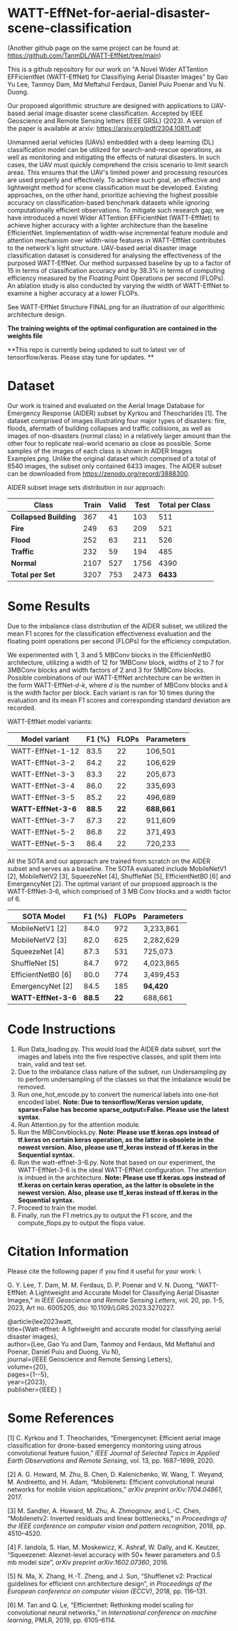 # WATT-EffNet-for-aerial-disaster-scene-classification

(Another github page on the same project can be found at: https://github.com/TanmDL/WATT-EffNet/tree/main)

This is a github repository for our work on "A Novel Wider ATTention EFFicientNet (WATT-EffNet) for Classifiying Aerial Disaster Images" by Gao Yu Lee, Tanmoy Dam, Md Meftahul Ferdaus, Daniel Puiu Poenar and Vu N. Duong.

Our proposed algorithmic structure are designed with applications to UAV-based aerial image disaster scene classification.
Accepted by IEEE Geoscience and Remote Sensing letters (IEEE GRSL) (2023). A version of the paper is available at arxiv: https://arxiv.org/pdf/2304.10811.pdf 

Unmanned aerial vehicles (UAVs) embedded with a deep learning (DL) classification model can be utilized for search-and-rescue operations, as well as monitoring and mitigating the effects of natural disasters. In such cases, the UAV must quickly comprehend the crisis scenario to limit search areas. This ensures that the UAV's limited power and processing resources are used properly and effectively. To achieve such goal, an effective and lightweight method for scene classification must be developed. Existing approaches, on the other hand, prioritize achieving the highest possible accuracy on classification-based benchmark datasets while ignoring computationally efficient observations. To mitigate such research gap, we have introduced a novel Wider ATTention EFFicientNet (WATT-EffNet) to achieve higher accuracy with a lighter architecture than the baseline EfficientNet. Implementation of width-wise incremental feature module and attention mechanism over width-wise features in WATT-EffNet contributes to the network's light structure. UAV-based aerial disaster image classification dataset is considered for analysing the effectiveness of the purposed WATT-EffNet. Our method surpassed baseline by up to a factor of 15 in terms of classification accuracy and by 38.3% in terms of computing efficiency measured by the Floating Point Operations per second (FLOPs). An ablation study is also conducted by varying the width of WATT-EffNet to examine a higher accuracy at a lower FLOPs. 

See WATT-EffNet Structure FINAL.png for an illustration of our algorithmic architecture design.

**The training weights of the optimal configuration are contained in the weights file**

**This repo is currently being updated to suit to latest ver of tensorflow/keras. Please stay tune for updates. **

# Dataset

Our work is trained and evaluated on the Aerial Image Database for Emergency Response (AIDER) subset by Kyrkou and Theocharides [1]. The dataset comprised of images illustrating four major types of disasters: fire, floods, afermath of building collapses and traffic collisions, as well as images of non-disasters (normal class) in a relatively larger amount than the other four to replicate real-world scenario as close as possible. Some samples of the images of each class is shown in AIDER Images Examples.png. Unlike the original dataset which comprised of a total of 8540 images, the subset only contained 6433 images. The AIDER subset can be downloaded from https://zenodo.org/record/3888300.

AIDER subset image sets distribution in our approach:

| Class | Train | Valid | Test | Total per Class |
| ------ | ------| ------| ------| ------|
|**Collapsed Building**| 367 | 41 | 103 | 511 |
|**Fire**| 249 | 63 | 209 | 521 |
|**Flood**| 252 | 63 | 211 | 526 |
|**Traffic**| 232 | 59 | 194 | 485 |
|**Normal**| 2107 | 527 | 1756 | 4390 |
|**Total per Set**| 3207 | 753 | 2473 | **6433** |


# Some Results

Due to the imbalance class distribution of the AIDER subset, we utilized the mean F1 scores for the classification effectiveness evaluation and the floating point operations per second (FLOPs) for the efficiency computation.

We experimented with 1, 3 and 5 MBConv blocks in the EfficienNetB0 architecture, utilizing a width of 12 for 1MBConv block, widths of 2 to 7 for 3MBConv blocks and width factors of 2 and 3 for 5MBConv blocks. Possible combinations of our WATT-EffNet architecture can be written in the form WATT-EffNet-*d*-*k*, where *d* is the number of MBConv blocks and *k* is the width factor per block. Each variant is ran for 10 times during the evaluation and its mean F1 scores and corresponding standard deviation are recorded.

WATT-EffNet model variants:

| Model variant | F1 (%) | FLOPs | Parameters |
| ------ | ------| ------| ------|
| WATT-EffNet-1-12| 83.5 | 22 | 106,501 |
| WATT-EffNet-3-2| 84.2 | 22 | 106,629 |
| WATT-EffNet-3-3| 83.3 | 22 | 205,673 |
| WATT-EffNet-3-4| 86.0 | 22 | 335,693 |
| WATT-EffNet-3-5| 85.2 | 22 | 496,689 |
| **WATT-EffNet-3-6**| **88.5** | **22** | **688,661** |
| WATT-EffNet-3-7 | 87.3 | 22 | 911,609 |
| WATT-EffNet-5-2 | 86.8 | 22 | 371,493 |
| WATT-EffNet-5-3 | 86.4 | 22 | 720,233 |

All the SOTA and our approach are trained from scratch on the AIDER subset and serves as a baseline. The SOTA evaluated include MobileNetV1 [2], MobileNetV2 [3], SqueezeNet [4], ShuffleNet [5], EfficientNetB0 [6] and EmergencyNet [2]. The optimal variant of our propsoed approach is the WATT-EffNet-3-6, which comprised of 3 MB Conv blocks and a width factor of 6. 

| SOTA Model | F1 (%) | FLOPs | Parameters |
| ------ | ------| ------| ------|
| MobileNetV1 [2]| 84.0 | 972 | 3,233,861 |
| MobileNetV2 [3]| 82.0 | 625 | 2,282,629 |
| SqueezeNet [4]| 87.3 | 531 | 725,073 |
| ShuffleNet [5]| 84.7 | 972 | 4,023,865 |
| EfficientNetB0 [6]| 80.0 | 774 | 3,499,453 |
| EmergencyNet [2]| 84.5 | 185 | **94,420** |
| **WATT-EffNet-3-6** | **88.5** | **22** | 688,661 |

# Code Instructions
1) Run Data_loading.py. This would load the AIDER data subset, sort the images and labels into the five respective classes, and split them into train, valid and test set.
2) Due to the imbalance class nature of the subset, run Undersampling.py to perform undersampling of the classes so that the imbalance would be removed.
3) Run one_hot_encode.py to convert the numerical labels into one-hot encoded label. **Note: Due to tensorflow/Keras version update, sparse=False has become sparse_output=False. Please use the latest syntax**.
4) Run Attention.py for the attention module.
5) Run the MBConvblocks.py. **Note: Please use tf.keras.ops instead of tf.keras on certain keras operation, as the latter is obsolete in the newest version. Also, please use tf_keras instead of tf.keras in the Sequential syntax.**
6) Run the watt-effnet-3-6.py. Note that based on our experiment, the WATT-EffNet-3-6 is the ideal WATT-EffNet configuration. The attention is imbued in the architecture. **Note: Please use tf.keras.ops instead of tf.keras on certain keras operation, as the latter is obsolete in the newest version. Also, please use tf_keras instead of tf.keras in the Sequential syntax.**
7) Proceed to train the model. 
8) Finally, run the F1 metrics.py to output the F1 score, and the compute_flops.py to output the flops value.

# Citation Information

Please cite the following paper if you find it useful for your work: \

G. Y. Lee, T. Dam, M. M. Ferdaus, D. P. Poenar and V. N. Duong, "WATT-EffNet: A Lightweight and Accurate Model for Classifying Aerial Disaster Images," in *IEEE Geoscience and Remote Sensing Letters*, vol. 20, pp. 1-5, 2023, Art no. 6005205, doi: 10.1109/LGRS.2023.3270227.

@article{lee2023watt, \
  title={Watt-effnet: A lightweight and accurate model for classifying aerial disaster images}, \
  author={Lee, Gao Yu and Dam, Tanmoy and Ferdaus, Md Meftahul and Poenar, Daniel Puiu and Duong, Vu N}, \
  journal={IEEE Geoscience and Remote Sensing Letters}, \
  volume={20}, \
  pages={1--5}, \
  year={2023}, \
  publisher={IEEE}
}

# Some References

[1] C. Kyrkou and T. Theocharides, “Emergencynet: Efficient aerial image
classification for drone-based emergency monitoring using atrous convolutional feature fusion,” *IEEE Journal of Selected Topics in Applied
Earth Observations and Remote Sensing*, vol. 13, pp. 1687–1699, 2020.

[2] A. G. Howard, M. Zhu, B. Chen, D. Kalenichenko, W. Wang, T. Weyand, M. Andreetto, and H. Adam, “Mobilenets: Efficient convolutional neural networks for mobile vision applications,” *arXiv preprint arXiv:1704.04861*, 2017.

[3] M. Sandler, A. Howard, M. Zhu, A. Zhmoginov, and L.-C. Chen, “Mobilenetv2: Inverted residuals and linear bottlenecks,” in *Proceedings
of the IEEE conference on computer vision and pattern recognition*, 2018, pp. 4510–4520.

[4] F. Iandola, S. Han, M. Moskewicz, K. Ashraf, W. Dally, and K. Keutzer, “Squeezenet: Alexnet-level accuracy with 50× fewer parameters and 
0.5 mb model size”, *arXiv preprint arXiv:1602.07360*, 2016.

[5] N. Ma, X. Zhang, H.-T. Zheng, and J. Sun, “Shufflenet v2: Practical guidelines for efficient cnn architecture design”, in *Proceedings of the
European conference on computer vision (ECCV)*, 2018, pp. 116–131.

[6] M. Tan and Q. Le, “Efficientnet: Rethinking model scaling for convolutional neural networks,” in *International conference on machine
learning*, PMLR, 2019, pp. 6105–6114.



